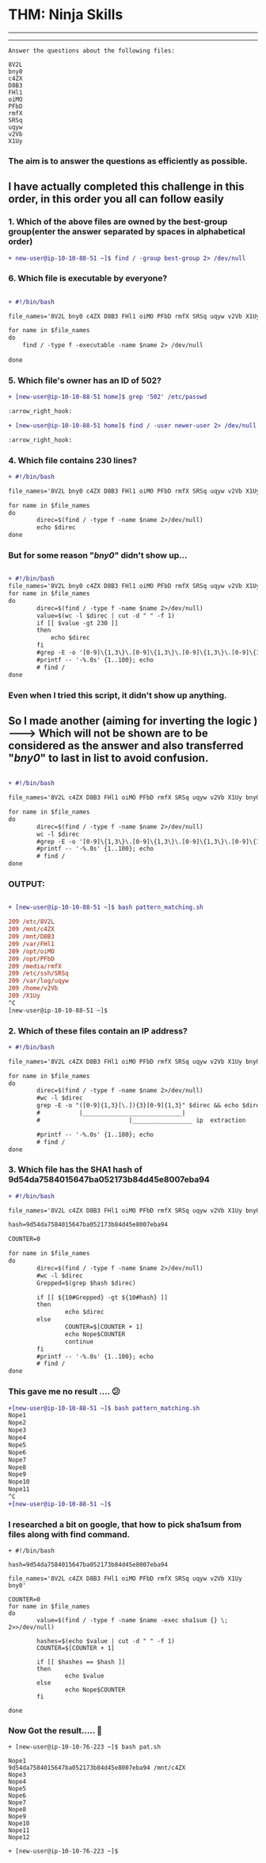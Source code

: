 
# THM: Ninja Skills
  -------------------
  -------------------

```
Answer the questions about the following files:

8V2L
bny0
c4ZX
D8B3
FHl1
oiMO
PFbD
rmfX
SRSq
uqyw
v2Vb
X1Uy

```
### The aim is to answer the questions as efficiently as possible.


## I have actually completed this challenge in this order, in this order you all can follow easily

### 1. Which of the above files are owned by the best-group group(enter the answer separated by spaces in alphabetical order)

```diff
+ new-user@ip-10-10-88-51 ~]$ find / -group best-group 2> /dev/null

```
### 6. Which file is executable by everyone?

```diff

+ #!/bin/bash

file_names='8V2L bny0 c4ZX D8B3 FHl1 oiMO PFbD rmfX SRSq uqyw v2Vb X1Uy'

for name in $file_names
do
	find / -type f -executable -name $name 2> /dev/null
	
done

```

### 5. Which file's owner has an ID of 502?

```diff
+ [new-user@ip-10-10-88-51 home]$ grep '502' /etc/passwd

:arrow_right_hook:

+ [new-user@ip-10-10-88-51 home]$ find / -user newer-user 2> /dev/null

:arrow_right_hook:

```

### 4. Which file contains 230 lines?

```diff
+ #!/bin/bash

file_names='8V2L bny0 c4ZX D8B3 FHl1 oiMO PFbD rmfX SRSq uqyw v2Vb X1Uy'

for name in $file_names
do
        direc=$(find / -type f -name $name 2>/dev/null)
        echo $direc
done

```

### But for some reason "_bny0_" didn't show up...


```diff

+ #!/bin/bash
file_names='8V2L bny0 c4ZX D8B3 FHl1 oiMO PFbD rmfX SRSq uqyw v2Vb X1Uy'
for name in $file_names
do
        direc=$(find / -type f -name $name 2>/dev/null)
        value=$(wc -l $direc | cut -d " " -f 1)
        if [[ $value -gt 230 ]]
        then
        	echo $direc
        fi
        #grep -E -o '[0-9]\{1,3\}\.[0-9]\{1,3\}\.[0-9]\{1,3\}\.[0-9]\{1,3\}' $direc
        #printf -- '-%.0s' {1..100}; echo
        # find / 
done

```

### Even when I tried this script, it didn't show up anything.

## So I made another (aiming for inverting the logic ) ---> Which will not be shown are to be considered as the answer and also transferred "_bny0_" to last in list to avoid confusion.


```diff

+ #!/bin/bash

file_names='8V2L c4ZX D8B3 FHl1 oiMO PFbD rmfX SRSq uqyw v2Vb X1Uy bny0'

for name in $file_names
do
        direc=$(find / -type f -name $name 2>/dev/null)
        wc -l $direc
        #grep -E -o '[0-9]\{1,3\}\.[0-9]\{1,3\}\.[0-9]\{1,3\}\.[0-9]\{1,3\}' $direc
        #printf -- '-%.0s' {1..100}; echo
        # find / 
done

```
### OUTPUT:

```diff

+ [new-user@ip-10-10-88-51 ~]$ bash pattern_matching.sh 

209 /etc/8V2L
209 /mnt/c4ZX
209 /mnt/D8B3
209 /var/FHl1
209 /opt/oiMO
209 /opt/PFbD
209 /media/rmfX
209 /etc/ssh/SRSq
209 /var/log/uqyw
209 /home/v2Vb
209 /X1Uy
^C
[new-user@ip-10-10-88-51 ~]$

```

### 2. Which of these files contain an IP address?

```diff
+ #!/bin/bash

file_names='8V2L c4ZX D8B3 FHl1 oiMO PFbD rmfX SRSq uqyw v2Vb X1Uy bny0'

for name in $file_names
do
        direc=$(find / -type f -name $name 2>/dev/null)
        #wc -l $direc
        grep -E -o "([0-9]{1,3}[\.]){3}[0-9]{1,3}" $direc && echo $direc
        #           |____________________________|               
        #                         |_________________ ip  extraction

        #printf -- '-%.0s' {1..100}; echo
        # find / 
done

```

### 3. Which file has the SHA1 hash of 9d54da7584015647ba052173b84d45e8007eba94

```diff
+ #!/bin/bash

file_names='8V2L c4ZX D8B3 FHl1 oiMO PFbD rmfX SRSq uqyw v2Vb X1Uy bny0'

hash=9d54da7584015647ba052173b84d45e8007eba94

COUNTER=0

for name in $file_names
do
        direc=$(find / -type f -name $name 2>/dev/null)
        #wc -l $direc
        Grepped=$(grep $hash $direc)

        if [[ ${10#Grepped} -gt ${10#hash} ]]
        then
                echo $direc
        else
                COUNTER=$[COUNTER + 1]
                echo Nope$COUNTER
                continue
        fi
        #printf -- '-%.0s' {1..100}; echo
        # find / 
done

```
### This gave me no result .... :confused:

```diff
+[new-user@ip-10-10-88-51 ~]$ bash pattern_matching.sh 
Nope1
Nope2
Nope3
Nope4
Nope5
Nope6
Nope7
Nope8
Nope9
Nope10
Nope11
^C
+[new-user@ip-10-10-88-51 ~]$
```
### I researched a bit on google, that how to pick sha1sum from files along with find command.

```
+ #!/bin/bash

hash=9d54da7584015647ba052173b84d45e8007eba94

file_names='8V2L c4ZX D8B3 FHl1 oiMO PFbD rmfX SRSq uqyw v2Vb X1Uy bny0'

COUNTER=0
for name in $file_names
do
        value=$(find / -type f -name $name -exec sha1sum {} \; 2>>/dev/null)

        hashes=$(echo $value | cut -d " " -f 1)
        COUNTER=$[COUNTER + 1]

        if [[ $hashes == $hash ]]
        then
                echo $value
        else
                echo Nope$COUNTER
        fi

done

```
### Now Got the result..... :100:

```
+ [new-user@ip-10-10-76-223 ~]$ bash pat.sh 

Nope1
9d54da7584015647ba052173b84d45e8007eba94 /mnt/c4ZX
Nope3
Nope4
Nope5
Nope6
Nope7
Nope8
Nope9
Nope10
Nope11
Nope12

+ [new-user@ip-10-10-76-223 ~]$
```
